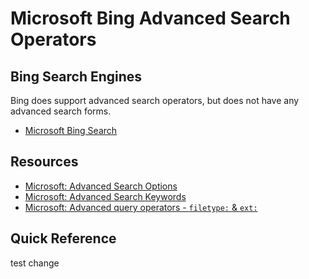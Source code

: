 # Microsoft Bing Advanced Search Operators

## Bing Search Engines

Bing does support advanced search operators, but does not have any advanced search forms. 

* [Microsoft Bing Search](https://www.bing.com/)

## Resources

* [Microsoft: Advanced Search Options](https://support.microsoft.com/en-us/topic/advanced-search-options-b92e25f1-0085-4271-bdf9-14aaea720930)
* [Microsoft: Advanced Search Keywords](https://support.microsoft.com/en-us/topic/advanced-search-keywords-ea595928-5d63-4a0b-9c6b-0b769865e78a)
* [Microsoft: Advanced query operators - `filetype:` & `ext:`](https://blogs.bing.com/webmaster/2012/10/19/advanced-query-operators-filetype-ext-understanding-the-differences/)

## Quick Reference

test change

